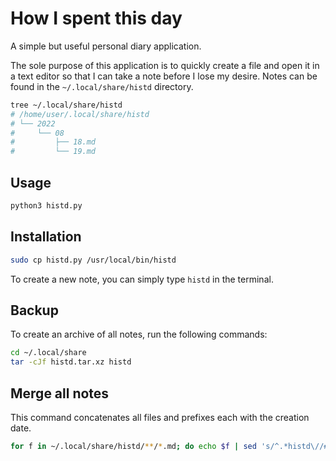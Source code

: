 # How I spent this day

A simple but useful personal diary application.

The sole purpose of this application is to quickly create a file
and open it in a text editor so that I can take a note before I lose my desire.
Notes can be found in the `~/.local/share/histd` directory.

```sh
tree ~/.local/share/histd
# /home/user/.local/share/histd
# └── 2022
#     └── 08
#         ├── 18.md
#         └── 19.md
```

## Usage
```sh
python3 histd.py
```

## Installation
```sh
sudo cp histd.py /usr/local/bin/histd
```
To create a new note, you can simply type `histd` in the terminal.

## Backup
To create an archive of all notes, run the following commands:
```sh
cd ~/.local/share
tar -cJf histd.tar.xz histd
```

## Merge all notes
This command concatenates all files and prefixes each with the creation date.
```sh
for f in ~/.local/share/histd/**/*.md; do echo $f | sed 's/^.*histd\//# /'; cat "${f}"; echo; done
```
